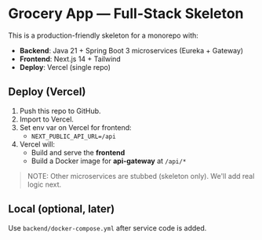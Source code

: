 # Grocery App — Full-Stack Skeleton

This is a production-friendly skeleton for a monorepo with:
- **Backend**: Java 21 + Spring Boot 3 microservices (Eureka + Gateway)
- **Frontend**: Next.js 14 + Tailwind
- **Deploy**: Vercel (single repo)

## Deploy (Vercel)
1. Push this repo to GitHub.
2. Import to Vercel.
3. Set env var on Vercel for frontend:
   - `NEXT_PUBLIC_API_URL=/api`
4. Vercel will:
   - Build and serve the **frontend**
   - Build a Docker image for **api-gateway** at `/api/*`

> NOTE: Other microservices are stubbed (skeleton only). We'll add real logic next.

## Local (optional, later)
Use `backend/docker-compose.yml` after service code is added.
